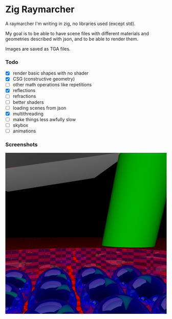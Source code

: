# Zig Raymarcher

A raymarcher I'm writing in zig, no libraries used (except std).

My goal is to be able to have scene files with different materials and geometries described with json, and to be able to render them.

Images are saved as TGA files.

### Todo

- [x] render basic shapes with no shader
- [x] CSG (constructive geometry)
- [ ] other math operations like repetitions
- [x] reflections
- [ ] refractions
- [ ] better shaders
- [ ] loading scenes from json
- [x] multithreading
- [ ] make things less awfully slow
- [ ] skybox
- [ ] animations

### Screenshots

![weird](https://github.com/Guigui220D/zig-raymarcher/blob/master/screenshots/weird.png)
